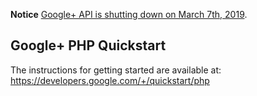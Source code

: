 **Notice** [Google+ API is shutting down on March 7th, 2019](https://developers.google.com/+/api-shutdown).

## Google+ PHP Quickstart

The instructions for getting started are available at:
https://developers.google.com/+/quickstart/php
